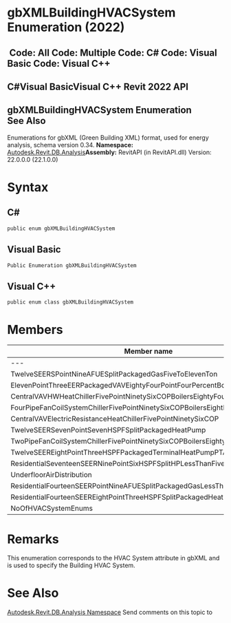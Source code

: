 # gbXMLBuildingHVACSystem Enumeration (2022)

﻿
 Code: All Code: Multiple Code: C# Code: Visual Basic Code: Visual C++   
---  
C#Visual BasicVisual C++
Revit 2022 API  
---  
gbXMLBuildingHVACSystem Enumeration  
See Also  
---  
Enumerations for gbXML (Green Building XML) format, used for energy analysis, schema version 0.34. 
**Namespace:** [Autodesk.Revit.DB.Analysis](958e2e12-587d-f188-5d7b-f13d7dbfdf48.md "Autodesk.Revit.DB.Analysis Namespace")**Assembly:** RevitAPI (in RevitAPI.dll) Version: 22.0.0.0 (22.1.0.0)
# Syntax
C#  
---  
```text
public enum gbXMLBuildingHVACSystem
```
  
Visual Basic  
---  
```text
Public Enumeration gbXMLBuildingHVACSystem
```
  
Visual C++  
---  
```text
public enum class gbXMLBuildingHVACSystem
```
  
# Members
| Member name | Description |
| --- | --- |
| --- | --- |
| TwelveSEERSPointNineAFUESplitPackagedGasFiveToElevenTon |
| ElevenPointThreeEERPackagedVAVEightyFourPointFourPercentBoilerHeating |
| CentralVAVHWHeatChillerFivePointNinetySixCOPBoilersEightyFourPoint5Eff |
| FourPipeFanCoilSystemChillerFivePointNinetySixCOPBoilersEightFourPointFiveEff |
| CentralVAVElectricResistanceHeatChillerFivePointNinetySixCOP |
| TwelveSEERSevenPointSevenHSPFSplitPackagedHeatPump |
| TwoPipeFanCoilSystemChillerFivePointNinetySixCOPBoilersEightyFourPointFiveEff |
| TwelveSEEREightPointThreeHSPFPackagedTerminalHeatPumpPTAC |
| ResidentialSeventeenSEERNinePointSixHSPFSplitHPLessThanFivePointFiveTon |
| UnderfloorAirDistribution |
| ResidentialFourteenSEERPointNineAFUESplitPackagedGasLessThanFivePointFiveTon |
| ResidentialFourteenSEEREightPointThreeHSPFSplitPackagedHeatPump |
| NoOfHVACSystemEnums |

# Remarks
This enumeration corresponds to the HVAC System attribute in gbXML and is used to specify the Building HVAC System. 
# See Also
[Autodesk.Revit.DB.Analysis Namespace](958e2e12-587d-f188-5d7b-f13d7dbfdf48.md "Autodesk.Revit.DB.Analysis Namespace")
Send comments on this topic to 